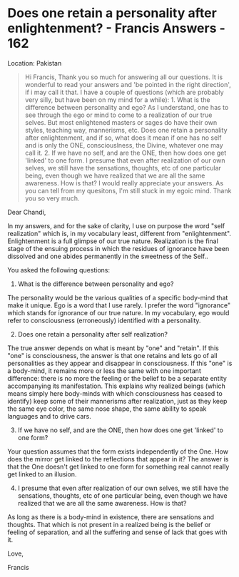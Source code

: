 # Does one retain a personality after enlightenment? - Francis Answers - 162

Location: Pakistan


>Hi Francis, Thank you so much for answering all our questions. It is wonderful to read your answers and 'be pointed in the right direction', if i may call it that. I have a couple of questions (which are probably very silly, but have been on my mind for a while): 1. What is the difference between personality and ego? As I understand, one has to see through the ego or mind to come to a realization of our true selves. But most enlightened masters or sages do have their own styles, teaching way, mannerisms, etc. Does one retain a personality after enlightenment, and if so, what does it mean if one has no self and is only the ONE, consciouslness, the Divine, whatever one may call it. 2. If we have no self, and are the ONE, then how does one get 'linked' to one form. I presume that even after realization of our own selves, we still have the sensations, thoughts, etc of one particular being, even though we have realized that we are all the same awareness. How is that? I would really appreciate your answers. As you can tell from my quesitons, I'm still stuck in my egoic mind. Thank you so very much.

Dear Chandi,

In my answers, and for the sake of clarity, I use on purpose the word "self realization" which is, in my vocabulary least, different from "enlightenment". Enlightenment is a full glimpse of our true nature. Realization is the final stage of the ensuing process in which the residues of ignorance have been dissolved and one abides permanently in the sweetness of the Self..

You asked the following questions:

1. What is the difference between personality and ego? 

The personality would be the various qualities of a specific body-mind that make it unique. Ego is a word that I use rarely. I prefer the word "ignorance" which stands for ignorance of our true nature. In my vocabulary, ego would refer to consciousness (erroneously) identified with a personality.

2. Does one retain a personality after self realization?

The true answer depends on what is meant by "one" and "retain". If this "one" is consciousness, the answer is that one retains and lets go of all personalities as they appear and disappear in consciousness. If this "one" is a body-mind, it remains more or less the same with one important difference: there is no more the feeling or the belief to be a separate entity accompanying its manifestation. This explains why realized beings (which means simply here body-minds with which consciousness has ceased to identify) keep some of their mannerisms after realization, just as they keep the same eye color, the same nose shape, the same ability to speak languages and to drive cars.

3. If we have no self, and are the ONE, then how does one get 'linked' to one form?

Your question assumes that the form exists independently of the One. How does the mirror get linked to the reflections that appear in it? The answer is that the One doesn't get linked to one form for something real cannot really get linked to an illusion.

4. I presume that even after realization of our own selves, we still have the sensations, thoughts, etc of one particular being, even though we have realized that we are all the same awareness. How is that?

As long as there is a body-mind in existence, there are sensations and thoughts. That which is not present in a realized being is the belief or feeling of separation, and all the suffering and sense of lack that goes with it.

Love,

Francis

